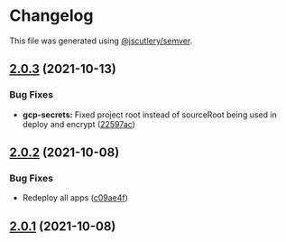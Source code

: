# Changelog

This file was generated using [@jscutlery/semver](https://github.com/jscutlery/semver).

## [2.0.3](https://github.com/TriPSs/nx-extend/compare/gcp-secrets@2.0.2...gcp-secrets@2.0.3) (2021-10-13)


### Bug Fixes

* **gcp-secrets:** Fixed project root instead of sourceRoot being used in deploy and encrypt ([22597ac](https://github.com/TriPSs/nx-extend/commit/22597acd3b614718d4edd26647bfdf57fbc15a70))



## [2.0.2](https://github.com/TriPSs/nx-extend/compare/gcp-secrets@2.0.1...gcp-secrets@2.0.2) (2021-10-08)


### Bug Fixes

* Redeploy all apps ([c09ae4f](https://github.com/TriPSs/nx-extend/commit/c09ae4f2993b5e383ca7b02d3df66c93a0a64df5))



## [2.0.1](https://github.com/TriPSs/nx-extend/compare/gcp-secrets@2.0.0...gcp-secrets@2.0.1) (2021-10-08)
